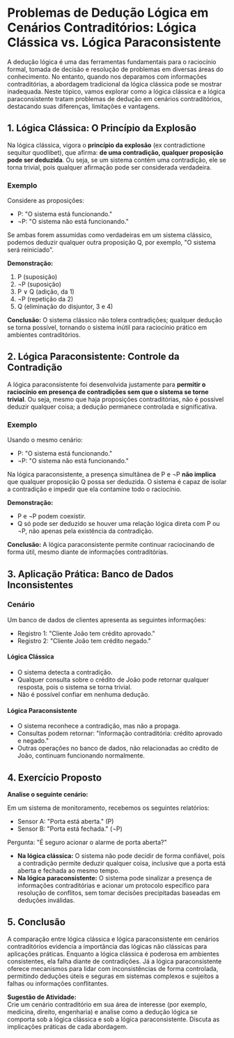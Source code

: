 # Problemas de Dedução Lógica em Cenários Contraditórios: Lógica Clássica vs. Lógica Paraconsistente

A dedução lógica é uma das ferramentas fundamentais para o raciocínio formal, tomada de decisão e resolução de problemas em diversas áreas do conhecimento. No entanto, quando nos deparamos com informações contraditórias, a abordagem tradicional da lógica clássica pode se mostrar inadequada. Neste tópico, vamos explorar como a lógica clássica e a lógica paraconsistente tratam problemas de dedução em cenários contraditórios, destacando suas diferenças, limitações e vantagens.



## 1. Lógica Clássica: O Princípio da Explosão

Na lógica clássica, vigora o **princípio da explosão** (ex contradictione sequitur quodlibet), que afirma: **de uma contradição, qualquer proposição pode ser deduzida**. Ou seja, se um sistema contém uma contradição, ele se torna trivial, pois qualquer afirmação pode ser considerada verdadeira.

### Exemplo

Considere as proposições:

- P: "O sistema está funcionando."
- ¬P: "O sistema não está funcionando."

Se ambas forem assumidas como verdadeiras em um sistema clássico, podemos deduzir qualquer outra proposição Q, por exemplo, "O sistema será reiniciado".

**Demonstração:**
1. P (suposição)
2. ¬P (suposição)
3. P ∨ Q (adição, da 1)
4. ¬P (repetição da 2)
5. Q (eliminação do disjuntor, 3 e 4)

**Conclusão:** O sistema clássico não tolera contradições; qualquer dedução se torna possível, tornando o sistema inútil para raciocínio prático em ambientes contraditórios.



## 2. Lógica Paraconsistente: Controle da Contradição

A lógica paraconsistente foi desenvolvida justamente para **permitir o raciocínio em presença de contradições sem que o sistema se torne trivial**. Ou seja, mesmo que haja proposições contraditórias, não é possível deduzir qualquer coisa; a dedução permanece controlada e significativa.

### Exemplo

Usando o mesmo cenário:

- P: "O sistema está funcionando."
- ¬P: "O sistema não está funcionando."

Na lógica paraconsistente, a presença simultânea de P e ¬P **não implica** que qualquer proposição Q possa ser deduzida. O sistema é capaz de isolar a contradição e impedir que ela contamine todo o raciocínio.

**Demonstração:**
- P e ¬P podem coexistir.
- Q só pode ser deduzido se houver uma relação lógica direta com P ou ¬P, não apenas pela existência da contradição.

**Conclusão:** A lógica paraconsistente permite continuar raciocinando de forma útil, mesmo diante de informações contraditórias.



## 3. Aplicação Prática: Banco de Dados Inconsistentes

### Cenário

Um banco de dados de clientes apresenta as seguintes informações:

- Registro 1: "Cliente João tem crédito aprovado."
- Registro 2: "Cliente João tem crédito negado."

#### Lógica Clássica

- O sistema detecta a contradição.
- Qualquer consulta sobre o crédito de João pode retornar qualquer resposta, pois o sistema se torna trivial.
- Não é possível confiar em nenhuma dedução.

#### Lógica Paraconsistente

- O sistema reconhece a contradição, mas não a propaga.
- Consultas podem retornar: "Informação contraditória: crédito aprovado e negado."
- Outras operações no banco de dados, não relacionadas ao crédito de João, continuam funcionando normalmente.



## 4. Exercício Proposto

**Analise o seguinte cenário:**

Em um sistema de monitoramento, recebemos os seguintes relatórios:

- Sensor A: "Porta está aberta." (P)
- Sensor B: "Porta está fechada." (¬P)

Pergunta: "É seguro acionar o alarme de porta aberta?"

- **Na lógica clássica:** O sistema não pode decidir de forma confiável, pois a contradição permite deduzir qualquer coisa, inclusive que a porta está aberta e fechada ao mesmo tempo.
- **Na lógica paraconsistente:** O sistema pode sinalizar a presença de informações contraditórias e acionar um protocolo específico para resolução de conflitos, sem tomar decisões precipitadas baseadas em deduções inválidas.



## 5. Conclusão

A comparação entre lógica clássica e lógica paraconsistente em cenários contraditórios evidencia a importância das lógicas não clássicas para aplicações práticas. Enquanto a lógica clássica é poderosa em ambientes consistentes, ela falha diante de contradições. Já a lógica paraconsistente oferece mecanismos para lidar com inconsistências de forma controlada, permitindo deduções úteis e seguras em sistemas complexos e sujeitos a falhas ou informações conflitantes.



**Sugestão de Atividade:**  
Crie um cenário contraditório em sua área de interesse (por exemplo, medicina, direito, engenharia) e analise como a dedução lógica se comporta sob a lógica clássica e sob a lógica paraconsistente. Discuta as implicações práticas de cada abordagem.